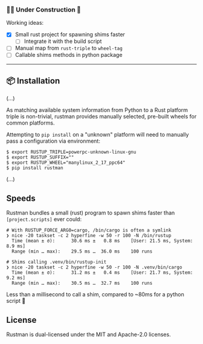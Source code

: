 ### 👷‍♂️ Under Construction 🚧

Working ideas:
- [x] Small rust project for spawning shims faster
    - [ ] Integrate it with the build script
- [ ] Manual map from `rust-triple` to `wheel-tag`
- [ ] Callable shims methods in python package

<hr>

## 📦 Installation

(...)

As matching available system information from Python to a Rust platform triple is non-trivial, rustman provides manually selected, pre-built wheels for common platforms.

Attempting to `pip install` on a "unknown" platform will need to manually pass a configuration via environment:

```
$ export RUSTUP_TRIPLE=powerpc-unknown-linux-gnu
$ export RUSTUP_SUFFIX=""
$ export RUSTUP_WHEEL="manylinux_2_17_ppc64"
$ pip install rustman
```

(...)

## Speeds

Rustman bundles a small (rust) program to spawn shims faster than `[project.scripts]` ever could:

```
# With RUSTUP_FORCE_ARG0=cargo, /bin/cargo is often a symlink
❯ nice -20 taskset -c 2 hyperfine -w 50 -r 100 -N /bin/rustup
  Time (mean ± σ):      30.6 ms ±   0.8 ms    [User: 21.5 ms, System: 8.9 ms]
  Range (min … max):    29.5 ms …  36.0 ms    100 runs

# Shims calling .venv/bin/rustup-init
❯ nice -20 taskset -c 2 hyperfine -w 50 -r 100 -N .venv/bin/cargo
  Time (mean ± σ):      31.2 ms ±   0.4 ms    [User: 21.7 ms, System: 9.2 ms]
  Range (min … max):    30.5 ms …  32.7 ms    100 runs
```

Less than a millisecond to call a shim, compared to ~80ms for a python script 🚀

## License

Rustman is dual-licensed under the MIT and Apache-2.0 licenses.
